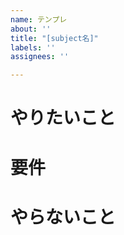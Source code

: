 ```yaml
---
name: テンプレ
about: ''
title: "[subject名]"
labels: ''
assignees: ''

---
```


# やりたいこと


# 要件


# やらないこと
